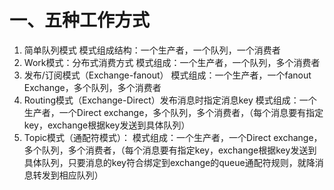 # 一、五种工作方式
1. 简单队列模式
模式组成结构：一个生产者，一个队列，一个消费者
2. Work模式：分布式消费方式
模式组成：一个生产者，一个队列，多个消费者
3. 发布/订阅模式（Exchange-fanout）
模式组成：一个生产者，一个fanout Exchange，多个队列，多个消费者
4. Routing模式（Exchange-Direct）发布消息时指定消息key
模式组成：一个生产者，一个Direct exchange，多个队列，多个消费者，（每个消息要有指定key，exchange根据key发送到具体队列）
5. Topic模式（通配符模式）：
模式组成：一个生产者，一个Direct exchange，多个队列，多个消费者，（每个消息要有指定key，exchange根据key发送到具体队列，只要消息的key符合绑定到exchange的queue通配符规则，就降消息转发到相应队列）
